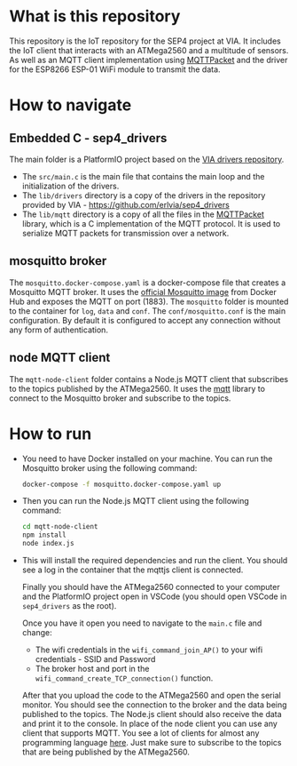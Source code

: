 # What is this repository

This repository is the IoT repository for the SEP4 project at VIA. It includes the IoT client that interacts with an ATMega2560 and a multitude of sensors. As well as an MQTT client implementation using [MQTTPacket](https://os.mbed.com/teams/mqtt/code/MQTTPacket/) and the driver for the ESP8266 ESP-01 WiFi module to transmit the data.

# How to navigate

## Embedded C - sep4_drivers 

The main folder is a PlatformIO project based on the [VIA drivers repository](https://github.com/erlvia/sep4_drivers).
* The `src/main.c` is the main file that contains the main loop and the initialization of the drivers.
* The `lib/drivers` directory is a copy of the drivers in the repository provided by VIA - https://github.com/erlvia/sep4_drivers
* The `lib/mqtt` directory is a copy of all the files in the [MQTTPacket](https://os.mbed.com/teams/mqtt/code/MQTTPacket/) library, which is a C implementation of the MQTT protocol. It is used to serialize MQTT packets for transmission over a network.

## mosquitto broker

The `mosquitto.docker-compose.yaml` is a docker-compose file that creates a Mosquitto MQTT broker. It uses the [official Mosquitto image](https://hub.docker.com/_/eclipse-mosquitto) from Docker Hub and exposes the MQTT on port (1883). The `mosquitto` folder is mounted to the container for `log`, `data` and `conf`. The `conf/mosquitto.conf` is the main configuration. By default it is configured to accept any connection without any form of authentication.

## node MQTT client

The `mqtt-node-client` folder contains a Node.js MQTT client that subscribes to the topics published by the ATMega2560. It uses the [mqtt](https://www.npmjs.com/package/mqtt) library to connect to the Mosquitto broker and subscribe to the topics.

# How to run

* You need to have Docker installed on your machine. You can run the Mosquitto broker using the following command:

    ```bash
    docker-compose -f mosquitto.docker-compose.yaml up
    ```
* Then you can run the Node.js MQTT client using the following command:

    ```bash
    cd mqtt-node-client
    npm install
    node index.js
    ```

* This will install the required dependencies and run the client. You should see a log in the container that the mqttjs client is connected.

    Finally you should have the ATMega2560 connected to your computer and the PlatformIO project open in VSCode (you should open VSCode in `sep4_drivers` as the root). 

    Once you have it open you need to navigate to the `main.c` file and change:

    * The wifi credentials in the `wifi_command_join_AP()` to your wifi credentials - SSID and Password
    * The broker host and port in the `wifi_command_create_TCP_connection()` function.

    After that you upload the code to the ATMega2560 and open the serial monitor. You should see the connection to the broker and the data being published to the topics. The Node.js client should also receive the data and print it to the console.
    In place of the node client you can use any client that supports MQTT. You see a lot of clients for almost any programming language [here](https://mqtt.org/software/). Just make sure to subscribe to the topics that are being published by the ATMega2560.

